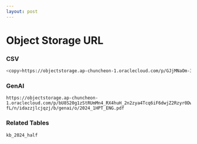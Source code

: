```yaml
---
layout: post
---
```


# Object Storage URL

### CSV 

```bash
<copy>https://objectstorage.ap-chuncheon-1.oraclecloud.com/p/GJjMNaOm-3g9sjAxF3KmsyDeVq9jxO964huDv6o1wKqAvQQW_519d1PVhnLIt6Jx/n/idazzjlcjqzj/b/ml-lake-test/o/bank.csv</copy>
```

### GenAI
```
https://objectstorage.ap-chuncheon-1.oraclecloud.com/p/bU8S20g1zStRUmMn4_RX4huH_2n2zya4Tcq6iF6dwjZ2Rzyr0DwRMtrmqa2j_-fL/n/idazzjlcjqzj/b/genai/o/2024_1HPT_ENG.pdf
```

### Related Tables
```
kb_2024_half
```

